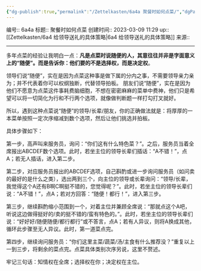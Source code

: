 ```yaml
---
{"dg-publish":true,"permalink":"/Zettelkasten/6a4a 聚餐时如何点菜/","dgPassFrontmatter":true}
---
```


编号:: 6a4a
标题:: 聚餐时如何点菜
创建时间:: 2023-03-09 11:29
up:: [[Zettelkasten/6a4 给领导送礼的具体策略\|6a4 给领导送礼的具体策略]]
来源:: 

---
多年点菜的经验让我明白一点：**凡是点菜时说随便的人，其意往往并非是字面意义上的“随便”。而是告诉你：他们要的不是选择权，而是决定权**。

领导们说“随便”，实在是因为点菜这种事是做下属的分内之事，不需要领导亲力亲为；并不代表着你可以权纲独断，代替领导拍板。
朋友们说“随便”，实在是因为他们不愿意为点菜这件事耗费脑细胞，不想在密密麻麻的菜单中费神，他们只是希望可以将一切简化为行和不行两个选项，就像做判断题一样打勾打叉就好。

所以，遇到这种点菜说“随便”的领导/长辈/朋友，你的正确做法就是：将厚厚的一本菜单按照一定次序缩减到数个选项，然后让他们挑选并拍板。

具体步骤如下：

第一步，高声叫来服务员，询问：“你们这有什么特色菜？”。之后，服务员当着全席报出ABCDEF数个选项。此时，若坐主位的领导长辈们插话：“A不错！”，点A；若无人插话，进入第二步。

第二步，对应服务员报出的ABCDEF选项，自己斟酌或进一步询问服务员（如问卖的最好的是什么之类），选出两到三个，向主位的领导或长辈询问：“领导/长辈，我觉得这个A还有B啊C啊挺不错的，您觉得呢？”。此时，若坐主位的领导长辈们说：“A不错！”，点A；若对方回答：“随便！都行！”，进入第三步。

第三步，继续斟酌缩小范围到一个，对着主位并兼顾全席说：“那就点这个A吧，听说这边做得挺好的/卖的挺不错的/蛮有特色的。”。此时，若坐主位的领导长辈们说：“好好好/随便随便/都行都行”或不答言，点A；若有人异议，则将A换成其他，循环此步骤至无人异议。此时，第一道菜点完。

第四步，继续询问服务员：“你们这里主菜/蔬菜/汤/主食有什么推荐没？”重复以上一到三步，将剩余的菜点完。点菜具体类别次序另说，这里不赘述。

牢记三句话：知情权在全席；选择权在你；决定权在主位。



